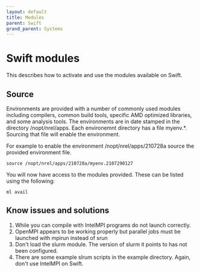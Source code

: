 ```yaml
---
layout: default
title: Modules
parent: Swift
grand_parent: Systems
---
```


# Swift modules
This describes how to activate and use the modules available on Swift. 

## Source 
Environments are provided with a number of commonly used modules including compilers, common build tools, specific AMD optimized libraries, and some analysis tools. The environments are in date stamped in the directory /nopt/nrel/apps.  Each environemnt directory has a file myenv.\*.   Sourcing that file will enable the environment.

For example to enable the environment /nopt/nrel/apps/210728a source the provided environment file. 

```
source /nopt/nrel/apps/210728a/myenv.2107290127
```

You will now have access to the modules provided. These can be listed using the following: 

```
ml avail 
```

## Know issues and solutions
1. While you can compile with IntelMPI programs do not launch correctly.
2. OpenMPI appears to be working properly but parallel jobs must be launched with mpirun instead of srun
3. Don't load the slurm module.  The version of slurm it points to has not been configured.
4. There are some example slrum scripts in the example directory.  Again, don't use IntelMPI on Swift.


